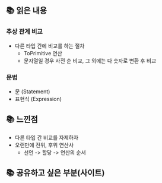 ## 📚 읽은 내용
### 추상 관계 비교
- 다른 타입 간에 비교를 하는 절차
  - ToPrimitive 연산
  - 문자열일 경우 사전 순 비교, 그 외에는 다 숫자로 변환 후 비교

### 문법
- 문 (Statement)
- 표현식 (Expression)

## 📚 느낀점
- 다른 타입 간 비교를 자제하자
- 오랜만에 전위, 후위 연산사
  - 선언 -> 할당 -> 연산의 순서

## 📚 공유하고 싶은 부분(사이트)
